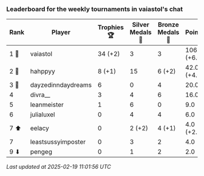 ### Leaderboard for the weekly tournaments in vaiastol's chat
| Rank | Player | Trophies 🏆 | Silver Medals 🥈 | Bronze Medals 🥉 | Points |
|------|--------|-------------|------------------|------------------|--------|
| 1 🥇 | vaiastol | 34 (+2) | 3 | 3 | 106.5 (+6.0) |
| 2 🥈 | hahppyy | 8 (+1) | 15 | 6 (+2) | 42.0 (+4.0) |
| 3 🥉 | dayzedinndaydreams | 6 | 0 | 4 | 20.0 |
| 4 | divra__ | 3 | 4 | 6 | 16.0 |
| 5 | leanmeister | 1 | 6 | 0 | 9.0 |
| 6 | julialuxel | 0 | 4 | 4 | 6.0 |
| 7 ⬆| eelacy | 0 | 2 (+2) | 4 (+1) | 4.0 (+2.5) |
| 7 | leastsussyimposter | 0 | 3 | 2 | 4.0 |
| 9 ⬇| pengeg | 0 | 1 | 2 | 2.0 |

_Last updated at 2025-02-19 11:01:56 UTC_